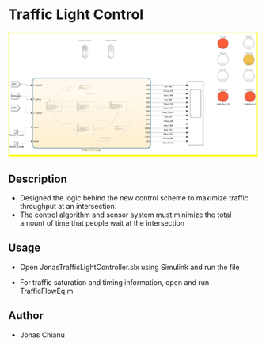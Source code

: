 # Traffic Light Control

![](images/traffic.JPG)

## Description
* Designed the logic behind the new control scheme to maximize traffic throughput at an intersection.
* The control algorithm and sensor system must minimize the total amount of time that people wait at the intersection

## Usage
* Open JonasTrafficLightController.slx using Simulink and run the file

* For traffic saturation and timing information, open and run TrafficFlowEq.m

## Author
* Jonas Chianu